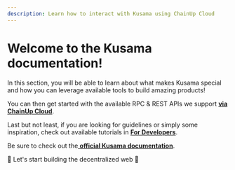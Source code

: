 ```yaml
---
description: Learn how to interact with Kusama using ChainUp Cloud
---
```


# Welcome to the Kusama documentation!

In this section, you will be able to learn about what makes Kusama special and how you can leverage available tools to build amazing products!

You can then get started with the available RPC & REST APIs we support [**via ChainUp Cloud**](https://app.chainupcloud.com/login).

Last but not least, if you are looking for guidelines or simply some inspiration, check out available tutorials in [**For Developers**](../../introduction/for-developers/use-blockchain-api.md).

Be sure to check out the[ **official Kusama documentation**](https://guide.kusama.network/docs/kusama-getting-started).

🚀 Let's start building the decentralized web 🚀
